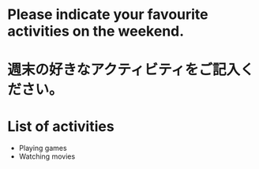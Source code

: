 # Please indicate your favourite activities on the weekend.
# 週末の好きなアクティビティをご記入ください。

# List of activities
- Playing games
- Watching movies
